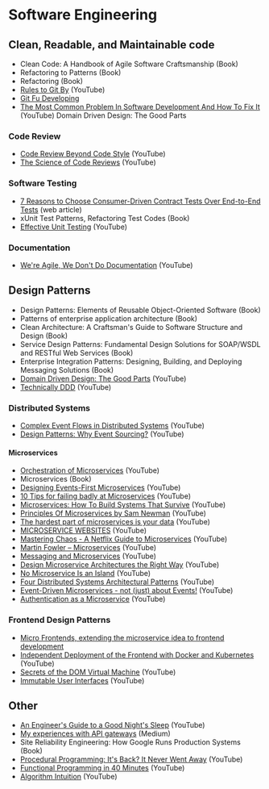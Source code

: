 # Software Engineering

## Clean, Readable, and Maintainable code

- Clean Code: A Handbook of Agile Software Craftsmanship (Book)
- Refactoring to Patterns (Book)
- Refactoring (Book)
- [Rules to Git By](https://www.youtube.com/watch?v=yI0BtEzdGtw) (YouTube)
- [Git Fu Developing](https://www.youtube.com/watch?v=f-Br8cud2eI)
- [The Most Common Problem In Software Development And How To Fix It](https://www.youtube.com/watch?v=i08A2uTDoa8) (YouTube)
  Domain Driven Design: The Good Parts

### Code Review

- [Code Review Beyond Code Style](https://www.youtube.com/watch?v=jh43AfVD6qo) (YouTube)
- [The Science of Code Reviews](https://www.youtube.com/watch?v=EyL7mqwpZhk) (YouTube)

### Software Testing

- [7 Reasons to Choose Consumer-Driven Contract Tests Over End-to-End Tests](https://reflectoring.io/7-reasons-for-consumer-driven-contracts/) (web article)
- xUnit Test Patterns, Refactoring Test Codes (Book)
- [Effective Unit Testing](https://www.youtube.com/watch?v=fr1E9aVnBxw) (YouTube)

### Documentation

- [We're Agile, We Don't Do Documentation](https://www.youtube.com/watch?v=UvI3zlv5oUA) (YouTube)

## Design Patterns

- Design Patterns: Elements of Reusable Object-Oriented Software (Book)
- Patterns of enterprise application architecture (Book)
- Clean Architecture: A Craftsman's Guide to Software Structure and Design (Book)
- Service Design Patterns: Fundamental Design Solutions for SOAP/WSDL and RESTful Web Services (Book)
- Enterprise Integration Patterns: Designing, Building, and Deploying Messaging Solutions (Book)
- [Domain Driven Design: The Good Parts](https://www.youtube.com/watch?v=U6CeaA-Phqo) (YouTube)
- [Technically DDD](https://www.youtube.com/watch?v=JpcNeeetijo) (YouTube)

### Distributed Systems

- [Complex Event Flows in Distributed Systems](https://www.youtube.com/watch?v=de9qjAOS7Ak) (YouTube)
- [Design Patterns: Why Event Sourcing?](https://www.youtube.com/watch?v=rUDN40rdly8) (YouTube)

#### Microservices

- [Orchestration of Microservices](https://www.youtube.com/watch?v=GPgOeK-QytA) (YouTube)
- Microservices (Book)
- [Designing Events-First Microservices](https://www.youtube.com/watch?v=1hwuWmMNT4c) (YouTube)
- [10 Tips for failing badly at Microservices](https://www.youtube.com/watch?v=X0tjziAQfNQ) (YouTube)
- [Microservices: How To Build Systems That Survive](https://www.youtube.com/watch?v=rNQR1HqfEl0) (YouTube)
- [Principles Of Microservices by Sam Newman](https://www.youtube.com/watch?v=PFQnNFe27kU) (YouTube)
- [The hardest part of microservices is your data](https://www.youtube.com/watch?v=MrV0DqTqpFU) (YouTube)
- [MICROSERVICE WEBSITES](https://www.youtube.com/watch?v=4KVOuQDIfmw) (YouTube)
- [Mastering Chaos - A Netflix Guide to Microservices](https://www.youtube.com/watch?v=CZ3wIuvmHeM) (YouTube)
- [Martin Fowler – Microservices](https://www.youtube.com/watch?v=2yko4TbC8cI) (YouTube)
- [Messaging and Microservices](https://www.youtube.com/watch?v=rXi5CLjIQ9k) (YouTube)
- [Design Microservice Architectures the Right Way](https://www.youtube.com/watch?v=j6ow-UemzBc) (YouTube)
- [No Microservice Is an Island](https://www.youtube.com/watch?v=VOlpKO9AbyA) (YouTube)
- [Four Distributed Systems Architectural Patterns](https://www.youtube.com/watch?v=tpspO9K28PM) (YouTube)
- [Event-Driven Microservices - not (just) about Events!](https://www.youtube.com/watch?v=DzGuDNHsOQ0) (YouTube)
- [Authentication as a Microservice](https://www.youtube.com/watch?v=SLc3cTlypwM) (YouTube)

### Frontend Design Patterns

- [Micro Frontends, extending the microservice idea to frontend development](http://micro-frontends.org)
- [Independent Deployment of the Frontend with Docker and Kubernetes](https://www.youtube.com/watch?v=Td7w0_nD5_4&t=827s) (YouTube)
- [Secrets of the DOM Virtual Machine](https://www.youtube.com/watch?v=kD3LaHtwMm8) (YouTube)
- [Immutable User Interfaces](https://www.youtube.com/watch?v=rtcn9I9sB5M) (YouTube)

## Other

- [An Engineer's Guide to a Good Night's Sleep](https://www.youtube.com/watch?v=ka__DWjgtaE&t=188s) (YouTube)
- [My experiences with API gateways](https://medium.com/@mahesh.mahadevan/my-experiences-with-api-gateways-8a93ad17c4c4) (Medium)
- Site Reliability Engineering: How Google Runs Production Systems (Book)
- [Procedural Programming: It's Back? It Never Went Away](https://www.youtube.com/watch?v=eEBOvqMfPoI) (YouTube)
- [Functional Programming in 40 Minutes](https://www.youtube.com/watch?v=0if71HOyVjY) (YouTube)
- [Algorithm Intuition](https://www.youtube.com/watch?v=M1lNNFwxUVI) (YouTube)
